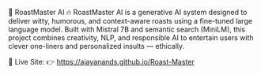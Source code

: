 🧠 RoastMaster AI
🔥 RoastMaster AI is a generative AI system designed to deliver witty, humorous, and context-aware roasts using a fine-tuned large language model. Built with Mistral 7B and semantic search (MiniLM), this project combines creativity, NLP, and responsible AI to entertain users with clever one-liners and personalized insults — ethically.

🚀 Live Site:
👉 https://ajayanands.github.io/Roast-Master
